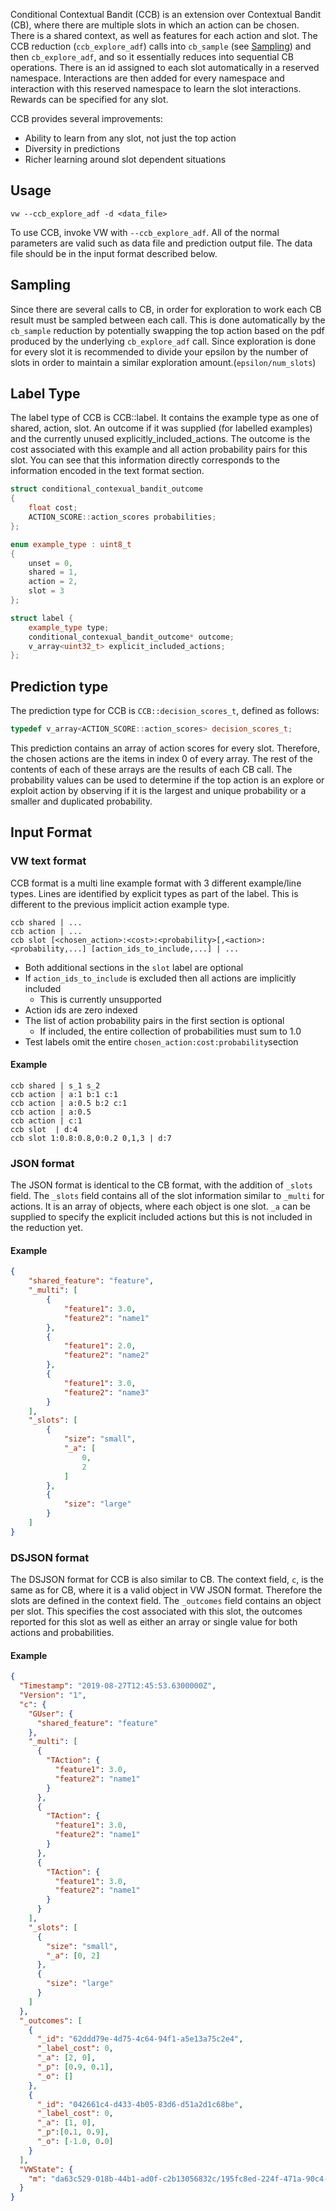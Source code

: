 Conditional Contextual Bandit (CCB) is an extension over Contextual Bandit (CB), where there are multiple slots in which an action can be chosen. There is a shared context, as well as features for each action and slot. The CCB reduction (`ccb_explore_adf`) calls into `cb_sample` (see [Sampling](https://github.com/VowpalWabbit/vowpal_wabbit/wiki/Conditional-Contextual-Bandit#sampling)) and then `cb_explore_adf`, and so it essentially reduces into sequential CB operations. There is an id assigned to each slot automatically in a reserved namespace. Interactions are then added for every namespace and interaction with this reserved namespace to learn the slot interactions. Rewards can be specified for any slot.

CCB provides several improvements:
- Ability to learn from any slot, not just the top action
- Diversity in predictions
- Richer learning around slot dependent situations

## Usage
```
vw --ccb_explore_adf -d <data_file>
```

To use CCB, invoke VW with `--ccb_explore_adf`. All of the normal parameters are valid such as data file and prediction output file. The data file should be in the input format described below.

## Sampling
Since there are several calls to CB, in order for exploration to work each CB result must be sampled between each call. This is done automatically by the `cb_sample` reduction by potentially swapping the top action based on the pdf produced by the underlying `cb_explore_adf` call. Since exploration is done for every slot it is recommended to divide your epsilon by the number of slots in order to maintain a similar exploration amount.(`epsilon/num_slots`)

## Label Type
The label type of CCB is CCB::label. It contains the example type as one of shared, action, slot. An outcome if it was supplied (for labelled examples) and the currently unused explicitly_included_actions. The outcome is the cost associated with this example and all action probability pairs for this slot. You can see that this information directly corresponds to the information encoded in the text format section.

```C++
struct conditional_contexual_bandit_outcome
{
    float cost;
    ACTION_SCORE::action_scores probabilities;
};

enum example_type : uint8_t
{
    unset = 0,
    shared = 1,
    action = 2,
    slot = 3
};

struct label {
    example_type type;
    conditional_contexual_bandit_outcome* outcome;
    v_array<uint32_t> explicit_included_actions;
};
```

## Prediction type
The prediction type for CCB is `CCB::decision_scores_t`, defined as follows:
```C++
typedef v_array<ACTION_SCORE::action_scores> decision_scores_t;
```

This prediction contains an array of action scores for every slot. Therefore, the chosen actions are the items in index 0 of every array. The rest of the contents of each of these arrays are the results of each CB call. The probability values can be used to determine if the top action is an explore or exploit action by observing if it is the largest and unique probability or a smaller and duplicated probability.

## Input Format
### VW text format
CCB format is a multi line example format with 3 different example/line types. Lines are identified by explicit types as part of the label. This is different to the previous implicit action example type.
```
ccb shared | ...
ccb action | ...
ccb slot [<chosen_action>:<cost>:<probability>[,<action>:<probability,...] [action_ids_to_include,...] | ...
```
- Both additional sections in the `slot` label are optional
- If `action_ids_to_include` is excluded then all actions are implicitly included
  - This is currently unsupported
- Action ids are zero indexed
- The list of action probability pairs in the first section is optional
  - If included, the entire collection of probabilities must sum to 1.0
- Test labels omit the entire `chosen_action:cost:probability`section

#### Example
```
ccb shared | s_1 s_2
ccb action | a:1 b:1 c:1
ccb action | a:0.5 b:2 c:1
ccb action | a:0.5 
ccb action | c:1
ccb slot  | d:4
ccb slot 1:0.8:0.8,0:0.2 0,1,3 | d:7
```
### JSON format
The JSON format is identical to the CB format, with the addition of `_slots` field. The `_slots` field contains all of the slot information similar to `_multi` for actions. It is an array of objects, where each object is one slot. `_a` can be supplied to specify the explicit included actions but this is not included in the reduction yet.

#### Example
```json
{
    "shared_feature": "feature",
    "_multi": [
        {
            "feature1": 3.0,
            "feature2": "name1"
        },
        {
            "feature1": 2.0,
            "feature2": "name2"
        },
        {
            "feature1": 3.0,
            "feature2": "name3"
        }
    ],
    "_slots": [
        {
            "size": "small",
            "_a": [
                0,
                2
            ]
        },
        {
            "size": "large"
        }
    ]
}
```
### DSJSON format
The DSJSON format for CCB is also similar to CB. The context field, `c`, is the same as for CB, where it is a valid object in VW JSON format. Therefore the slots are defined in the context field. The `_outcomes` field contains an object per slot. This specifies the cost associated with this slot, the outcomes reported for this slot as well as either an array or single value for both actions and probabilities.
#### Example
```json
{
  "Timestamp": "2019-08-27T12:45:53.6300000Z",
  "Version": "1",
  "c": {
    "GUser": {
      "shared_feature": "feature"
    },
    "_multi": [
      {
        "TAction": {
          "feature1": 3.0,
          "feature2": "name1"
        }
      },
      {
        "TAction": {
          "feature1": 3.0,
          "feature2": "name1"
        }
      },
      {
        "TAction": {
          "feature1": 3.0,
          "feature2": "name1"
        }
      }
    ],
    "_slots": [
      {
        "size": "small",
        "_a": [0, 2]
      },
      {
        "size": "large"
      }
    ]
  },
  "_outcomes": [
    {
      "_id": "62ddd79e-4d75-4c64-94f1-a5e13a75c2e4",
      "_label_cost": 0,
      "_a": [2, 0],
      "_p": [0.9, 0.1],
      "_o": []
    },
    {
      "_id": "042661c4-d433-4b05-83d6-d51a2d1c68be",
      "_label_cost": 0,
      "_a": [1, 0],
      "_p":[0.1, 0.9],
      "_o": [-1.0, 0.0]
    }
  ],
  "VWState": {
    "m": "da63c529-018b-44b1-ad0f-c2b13056832c/195fc8ed-224f-471a-90c4-d3e60b336f8f"
  }
}
```